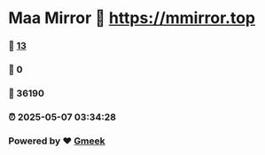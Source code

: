 # Maa Mirror :link: https://mmirror.top 
### :page_facing_up: [13](https://mmirror.top/tag.html) 
### :speech_balloon: 0 
### :hibiscus: 36190 
### :alarm_clock: 2025-05-07 03:34:28 
### Powered by :heart: [Gmeek](https://github.com/Meekdai/Gmeek)
